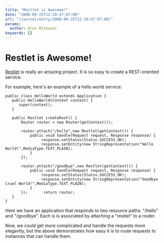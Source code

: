 ```yaml
---
title: "Restlet is Awesome!"
date: "2008-09-25T12:39:47-07:00"
url: "/journal/entry/2008-09-25T12:39:47-07:00/"
params:
  author: Alex Miłowski
keywords: []
---
```



# Restlet is Awesome!

[Restlet](http://www.restlet.org) is really an amazing project.  It is so easy to create a REST-oriented service.

For example, here's an example of a hello world service:

```
public class HelloWorld extends Application {
   public HelloWorld(Context context) {
      super(context);
   }

   public Restlet createRoot() {
       Router router = new Router(getContext());

       router.attach("/hello",new Restlet(getContext()) {
           public void handle(Request request, Response response) {
                response.setStatus(Status.SUCCESS_OK);
                response.setEntity(new StringRepresentation("Hello World!",MediaType.TEXT_PLAIN);
           }
       });

       router.attach("/goodbye",new Restlet(getContext()) {
           public void handle(Request request, Response response) {
                response.setStatus(Status.SUCCESS_OK);
                response.setEntity(new StringRepresentation("Goodbye Cruel World!",MediaType.TEXT_PLAIN);
           }
       });       return router;
   }
}
```
Here we have an application that responds to two resource paths: "/hello" and "/goodbye".  Each is is associated by attaching a "restlet" to a router.

Now, we could get more complicated and handle the requests more elegantly, but the above demonstrates how easy it is to route requests to instances that can handle them.

